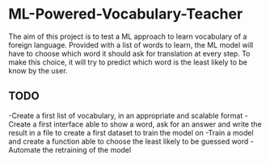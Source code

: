 # ML-Powered-Vocabulary-Teacher
The aim of this project is to test a ML approach to learn vocabulary of a foreign language. Provided with a list of words to learn, the ML model will have to choose which word it should ask for translation at every step. To make this choice, it will try to predict which word is the least likely to be know by the user.

## TODO

-Create a first list of vocabulary, in an appropriate and scalable format
-Create a first interface able to show a word, ask for an answer and write the result in a file to create a first dataset to train the model on
-Train a model and create a function able to choose the least likely to be guessed word
-Automate the retraining of the model